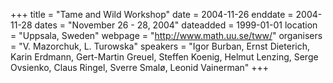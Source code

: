 +++
title = "Tame and Wild Workshop"
date = 2004-11-26
enddate = 2004-11-28
dates = "November 26 - 28, 2004"
dateadded = 1999-01-01
location = "Uppsala, Sweden"
webpage = "http://www.math.uu.se/tww/"
organisers = "V. Mazorchuk, L. Turowska"
speakers = "Igor Burban, Ernst Dieterich, Karin Erdmann, Gert-Martin Greuel, Steffen Koenig, Helmut Lenzing, Serge Ovsienko, Claus Ringel, Sverre Smalø, Leonid Vainerman"
+++
